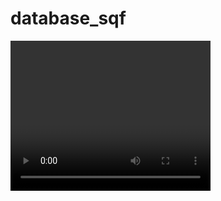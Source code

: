 # database_sqf
 <video width="320" height="240" autoplay>
  <source src="screenshot/todo app.gif" type="video/gif">

Your browser does not support the video tag.
</video> 
A new Flutter project.
![](screenshot/todo app.gif)
<img src="screenshot/todo app.gif" width="400" height="400"  >
# ScreenShot Images
<img src="screenshot/PicsArt_12-13-07.44.30.jpg" width="400" height="400"  >
## Getting Started

This project is a starting point for a Flutter application.

A few resources to get you started if this is your first Flutter project:

- [Lab: Write your first Flutter app](https://flutter.dev/docs/get-started/codelab)
- [Cookbook: Useful Flutter samples](https://flutter.dev/docs/cookbook)

For help getting started with Flutter, view our
[online documentation](https://flutter.dev/docs), which offers tutorials,
samples, guidance on mobile development, and a full API reference.

